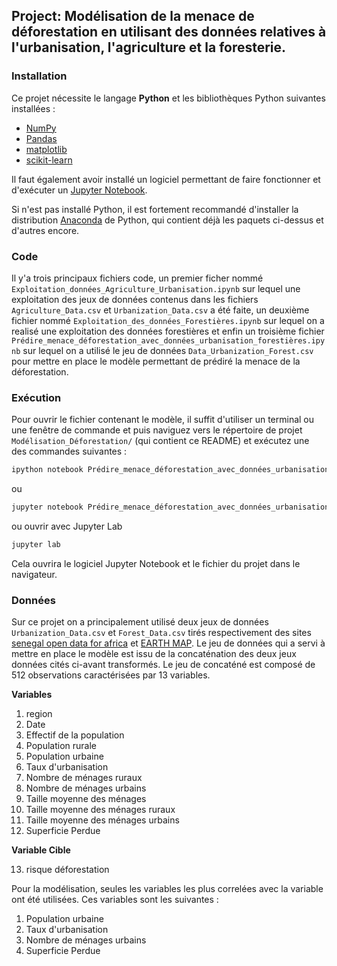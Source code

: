 ## Project: Modélisation de la menace de déforestation en utilisant des données relatives à l'urbanisation, l'agriculture et la foresterie. 

### Installation

Ce projet nécessite le langage **Python** et les bibliothèques Python suivantes installées :

- [NumPy](http://www.numpy.org/)
- [Pandas](http://pandas.pydata.org/)
- [matplotlib](http://matplotlib.org/)
- [scikit-learn](http://scikit-learn.org/stable/)

Il faut également avoir installé un logiciel permettant de faire fonctionner et d'exécuter un [Jupyter Notebook](http://jupyter.org/install.html).

Si n'est pas installé Python, il est fortement recommandé d'installer la distribution [Anaconda](https://www.anaconda.com/download/) de Python, qui contient déjà les paquets ci-dessus et d'autres encore. 


### Code

Il y'a trois principaux fichiers code, un premier ficher nommé `Exploitation_données_Agriculture_Urbanisation.ipynb` sur lequel une exploitation des jeux de données contenus dans les fichiers `Agriculture_Data.csv` et `Urbanization_Data.csv` a été faite, un deuxième fichier nommé `Exploitation_des_données_Forestières.ipynb` sur lequel on a realisé une exploitation des données forestières et enfin un troisième fichier `Prédire_menace_déforestation_avec_données_urbanisation_forestières.ipynb` sur lequel on a utilisé le jeu de données `Data_Urbanization_Forest.csv` pour mettre en place le modèle permettant de prédiré la menace de la déforestation.


### Exécution

Pour ouvrir le fichier contenant le modèle, il suffit d'utiliser un terminal ou une fenêtre de commande et puis naviguez vers le répertoire de projet `Modélisation_Déforestation/` (qui contient ce README) et exécutez une des commandes suivantes :

```bash
ipython notebook Prédire_menace_déforestation_avec_données_urbanisation_forestières.ipynb
```  
ou
```bash
jupyter notebook Prédire_menace_déforestation_avec_données_urbanisation_forestières.ipynb
```
ou ouvrir avec Jupyter Lab
```bash
jupyter lab
```

Cela ouvrira le logiciel Jupyter Notebook et le fichier du projet dans le navigateur.

### Données 

Sur ce projet on a principalement utilisé deux jeux de données `Urbanization_Data.csv` et `Forest_Data.csv` tirés respectivement des sites [senegal open data for africa](https://senegal.opendataforafrica.org/) et [EARTH MAP](https://earthmap.org/). Le jeu de données qui a servi à mettre en place le modèle est issu de la concaténation des deux jeux données cités ci-avant transformés. Le jeu de concaténé est composé de 512 observations caractérisées par 13 variables. 

**Variables**
1.  region
2.  Date
3.  Effectif de la population 
4.  Population rurale
5.  Population urbaine 
6.  Taux d'urbanisation 
7.  Nombre de ménages ruraux
8.  Nombre de ménages urbains 
9.  Taille moyenne des ménages 
10. Taille moyenne des ménages ruraux 
11. Taille moyenne des ménages urbains 
12. Superficie Perdue 

**Variable Cible**

13. risque déforestation

Pour la modélisation, seules les variables les plus correlées avec la variable ont été utilisées. Ces variables sont les suivantes :
1. Population urbaine
2. Taux d'urbanisation
3. Nombre de ménages urbains 
4. Superficie Perdue
